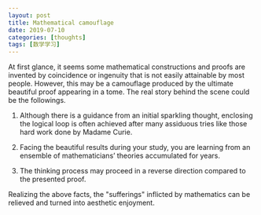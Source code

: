 ```yaml
---
layout: post
title: Mathematical camouflage
date: 2019-07-10
categories: [thoughts]
tags: [数学学习]
---
```


At first glance, it seems some mathematical constructions and proofs are invented by coincidence or ingenuity that is not easily attainable by most people. However, this may be a camouflage produced by the ultimate beautiful proof appearing in a tome. The real story behind the scene could be the followings.

1. Although there is a guidance from an initial sparkling thought, enclosing the logical loop is often achieved after many assiduous tries like those hard work done by Madame Curie.

2. Facing the beautiful results during your study, you are learning from an ensemble of mathematicians’ theories accumulated for years.

3. The thinking process may proceed in a reverse direction compared to the presented proof.

Realizing the above facts, the "sufferings" inflicted by mathematics can be relieved and turned into aesthetic enjoyment.
